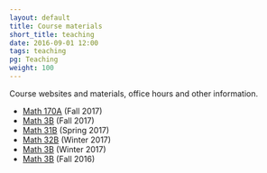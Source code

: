 ```yaml
---
layout: default
title: Course materials
short_title: teaching
date: 2016-09-01 12:00
tags: teaching
pg: Teaching
weight: 100
---
```


Course websites and materials, office hours and other information.

* [Math 170A][170a-f17] (Fall 2017)
* [Math 3B][3b-f17] (Fall 2017)
* [Math 31B][31b-s17] (Spring 2017)
* [Math 32B][32b-w17] (Winter 2017)
* [Math 3B][3b-w17] (Winter 2017)
* [Math 3B][3b-f16] (Fall 2016)

[170a-f17]: /~noah/teaching/math170a-f17/
[3b-f17]: /~noah/teaching/math3b-f17/
[31b-s17]: /~noah/teaching/math31b-s17/
[32b-w17]: /~noah/teaching/math32b-w17/
[3b-w17]: /~noah/teaching/math3b-w17/
[3b-f16]: /~noah/teaching/math3b-f16/
